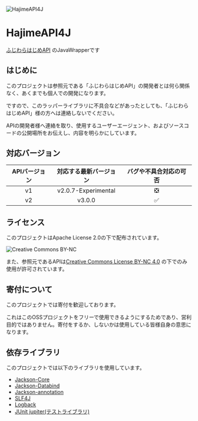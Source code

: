 ![HajimeAPI4J](https://user-images.githubusercontent.com/56146205/143006456-41b668da-cdf7-40fa-934b-489189417ef3.png)

# HajimeAPI4J

[ふじわらはじめAPI](https://api.fujiwarahaji.me/doc/) のJavaWrapperです

## はじめに

このプロジェクトは参照元である「ふじわらはじめAPI」の開発者とは何ら関係なく、あくまでも個人での開発になります。

ですので、このラッパーライブラリに不具合などがあったとしても、「ふじわらはじめAPI」様の方へは連絡しないでください。

APIの開発者様へ連絡を取り、使用するユーザーエージェント、およびソースコードの公開場所をお伝えし、内容を明らかにしています。

## 対応バージョン

| APIバージョン | 対応する最新バージョン | バグや不具合対応の可否 |
| :--: | :--: | :--: |
| v1 | v2.0.7-Experimental | ❎ |
| v2 | v3.0.0 | ✅ |

## ライセンス

このプロジェクトはApache License 2.0の下で配布されています。

![Creative Commons BY-NC](https://licensebuttons.net/l/by-nc/4.0/88x31.png)

また、参照元であるAPIは[Creative Commons License BY-NC 4.0](https://creativecommons.org/licenses/by-nc/4.0/) の下でのみ使用が許可されています。

## 寄付について

このプロジェクトでは寄付を歓迎しております。

これはこのOSSプロジェクトをフリーで使用できるようにするためであり、営利目的ではありません。寄付をするか、しないかは使用している皆様自身の意思になります。

## 依存ライブラリ

このプロジェクトでは以下のライブラリを使用しています。

- [Jackson-Core](https://github.com/FasterXML/jackson-core)
- [Jackson-Databind](https://github.com/FasterXML/jackson-databind)
- [Jackson-annotation](https://github.com/FasterXML/jackson-annotations)
- [SLF4J](https://www.slf4j.org/)
- [Logback](https://logback.qos.ch/)
- [JUnit jupiter(テストライブラリ)](https://junit.org/junit5/)
